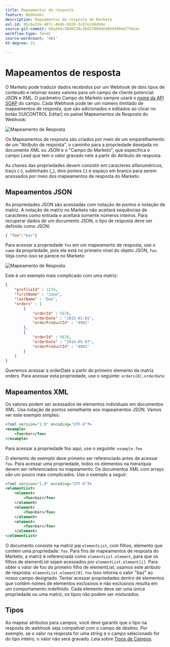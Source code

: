 ```yaml
---
title: Mapeamentos de resposta
feature: Webhooks
description: Mapeamentos de resposta do Marketo
exl-id: 95c6e33e-487c-464b-b920-3c67e248d84e
source-git-commit: 66add4c38d0230c36d57009de985649bb67fde3e
workflow-type: tm+mt
source-wordcount: '461'
ht-degree: 1%

---
```


# Mapeamentos de resposta

O Marketo pode traduzir dados recebidos por um Webhook de dois tipos de conteúdo e retornar esses valores para um campo de cliente potencial: JSON e XML. O parâmetro Campo do Marketo sempre usará o [nome da API SOAP](../rest-api/fields.md) do campo. Cada Webhook pode ter um número ilimitado de mapeamentos de resposta, que são adicionados e editados ao clicar no botão [!UICONTROL Editar] no painel Mapeamentos de Resposta do Webhook:

![Mapeamento de Resposta](assets/response-mapping.png)

Os Mapeamentos de resposta são criados por meio de um emparelhamento de um &quot;Atributo de resposta&quot;, o caminho para a propriedade desejada no documento XML ou JSON e o &quot;Campo do Marketo&quot;, que especifica o campo Lead que tem o valor gravado nele a partir do Atributo de resposta.

As chaves das propriedades devem consistir em caracteres alfanuméricos, traço (-), sublinhado (_), dois pontos (:) e espaço em branco para serem acessados por meio dos mapeamentos de resposta do Marketo.

## Mapeamentos JSON

As propriedades JSON são acessadas com notação de pontos e notação de matriz. A notação de matriz no Marketo não aceitará sequências de caracteres como entrada e aceitará somente números inteiros. Para recuperar dados de um documento JSON, o tipo de resposta deve ser definido como JSON:

```json
{ "foo":"bar"}
```

Para acessar a propriedade `foo` em um mapeamento de resposta, use o `name` da propriedade, pois ela está no primeiro nível do objeto JSON, `foo`. Veja como isso se parece no Marketo:

![Mapeamento de Resposta](assets/json-resp.png)

Este é um exemplo mais complicado com uma matriz:

```json
{
    "profileId" : 1234,
    "firstName" : "Jane",
    "lastName" : "Doe",
    "orders" : [
        {
            "orderId" : 5678,
            "orderDate" : "2015-01-01",
            "orderProductId" : "4982"
        },
        {
            "orderId" : 5678,
            "orderDate" : "2014-05-07",
            "orderProductId" : "4982"
        }
    ]
}
```

Queremos acessar a orderDate a partir do primeiro elemento da matriz orders. Para acessar esta propriedade, use o seguinte: `orders[0].orderDate`

## Mapeamentos XML

Os valores podem ser acessados de elementos individuais em documentos XML. Usa notação de pontos semelhante aos mapeamentos JSON. Vamos ver este exemplo simples:

```xml
<?xml version="1.0" encoding="UTF-8"?>
<example>
    <foo>bar</foo>
</example>
```

Para acessar a propriedade foo aqui, use o seguinte: `example.foo`

O elemento de exemplo deve primeiro ser referenciado antes de acessar `foo`. Para acessar uma propriedade, todos os elementos na hierarquia devem ser referenciados no mapeamento. Os documentos XML com arrays são um pouco mais complicados. Use o exemplo a seguir:

```xml
<?xml version="1.0" encoding="UTF-8"?>
<elementList>
    <element>
        <foo>baz</foo>
    </element>
    <element>
        <foo>bar</foo>
    </element>
    <element>
        <foo>bar</foo>
    </element>
</elementList>
```

O documento consiste na matriz pai `elementList`, com filhos, elemento que contém uma propriedade: `foo`. Para fins de mapeamentos de resposta do Marketo, a matriz é referenciada como `elementList.element`, para que os filhos de elementList sejam acessados por `elementList.element[i]`. Para obter o valor de foo do primeiro filho de elementList, usamos este atributo de resposta: `elementList.element[0].foo` Isso retorna o valor &quot;baz&quot; ao nosso campo designado. Tentar acessar propriedades dentro de elementos que contêm nomes de elementos exclusivos e não exclusivos resulta em um comportamento indefinido. Cada elemento deve ser uma única propriedade ou uma matriz, os tipos não podem ser misturados.

## Tipos

Ao mapear atributos para campos, você deve garantir que o tipo na resposta do webhook seja compatível com o campo de destino. Por exemplo, se o valor na resposta for uma string e o campo selecionado for do tipo inteiro, o valor não será gravado. Leia sobre [Tipos de Campos](../rest-api/field-types.md).
